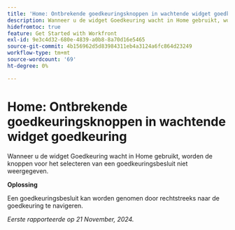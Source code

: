 ```yaml
---
title: 'Home: Ontbrekende goedkeuringsknoppen in wachtende widget goedkeuring'
description: Wanneer u de widget Goedkeuring wacht in Home gebruikt, worden de knoppen voor het selecteren van een goedkeuringsbesluit niet weergegeven.
hidefromtoc: true
feature: Get Started with Workfront
exl-id: 9e3c4d32-680e-4839-a0b8-8a70d16e5465
source-git-commit: 4b156962d5d83984311eb4a3124a6fc864d23249
workflow-type: tm+mt
source-wordcount: '69'
ht-degree: 0%

---
```


# Home: Ontbrekende goedkeuringsknoppen in wachtende widget goedkeuring

<!--
>[!NOTE]
>
>This issue was fixed on February 13, 2025.
-->

Wanneer u de widget Goedkeuring wacht in Home gebruikt, worden de knoppen voor het selecteren van een goedkeuringsbesluit niet weergegeven.

**Oplossing**

Een goedkeuringsbesluit kan worden genomen door rechtstreeks naar de goedkeuring te navigeren.

_Eerste rapporteerde op 21 November, 2024._
